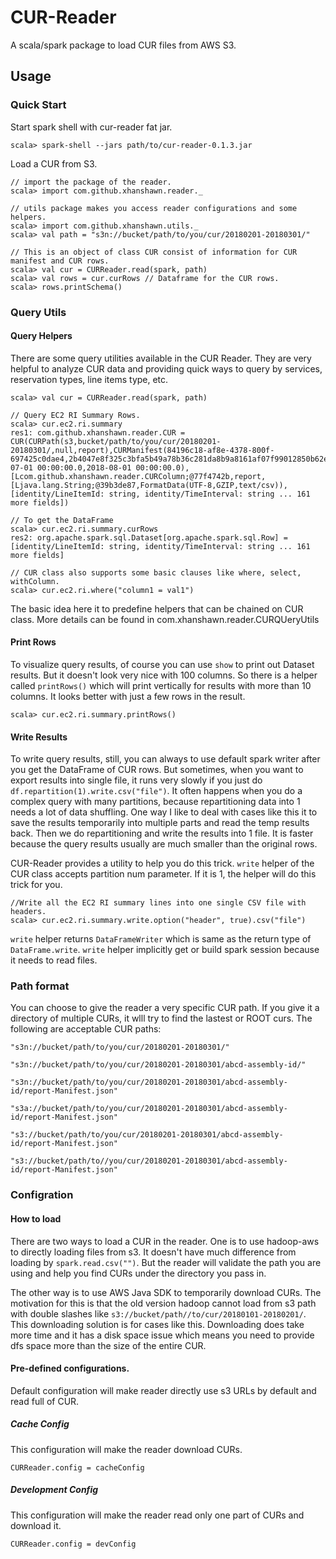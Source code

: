 # CUR-Reader
A scala/spark package to load CUR files from AWS S3.

## Usage

### Quick Start
Start spark shell with cur-reader fat jar.
```$scala
scala> spark-shell --jars path/to/cur-reader-0.1.3.jar
```
Load a CUR from S3.

```$scala
// import the package of the reader.
scala> import com.github.xhanshawn.reader._
 
// utils package makes you access reader configurations and some helpers. 
scala> import com.github.xhanshawn.utils._
scala> val path = "s3n://bucket/path/to/you/cur/20180201-20180301/"
 
// This is an object of class CUR consist of information for CUR manifest and CUR rows.
scala> val cur = CURReader.read(spark, path)
scala> val rows = cur.curRows // Dataframe for the CUR rows.
scala> rows.printSchema()
```

### Query Utils

#### Query Helpers
There are some query utilities available in the CUR Reader. They are very helpful to analyze CUR data
and providing quick ways to query by services, reservation types, line items type, etc.

```$scala
scala> val cur = CURReader.read(spark, path)
 
// Query EC2 RI Summary Rows.
scala> cur.ec2.ri.summary
res1: com.github.xhanshawn.reader.CUR = CUR(CURPath(s3,bucket/path/to/you/cur/20180201-20180301/,null,report),CURManifest(84196c18-af8e-4378-800f-697425c0dae4,2b4047e8f325c3bfa5b49a78b36c281da8b9a8161af07f99012850b62e948517,833008473584,BillingPeriod(2018-07-01 00:00:00.0,2018-08-01 00:00:00.0),[Lcom.github.xhanshawn.reader.CURColumn;@77f4742b,report,[Ljava.lang.String;@39b3de87,FormatData(UTF-8,GZIP,text/csv)),[identity/LineItemId: string, identity/TimeInterval: string ... 161 more fields])
 
// To get the DataFrame
scala> cur.ec2.ri.summary.curRows
res2: org.apache.spark.sql.Dataset[org.apache.spark.sql.Row] = [identity/LineItemId: string, identity/TimeInterval: string ... 161 more fields]
 
// CUR class also supports some basic clauses like where, select, withColumn.
scala> cur.ec2.ri.where("column1 = val1")
```

The basic idea here it to predefine helpers that can be chained on CUR class. More details can be found in com.xhanshawn.reader.CURQUeryUtils

#### Print Rows

To visualize query results, of course you can use `show` to print out Dataset results. But it doesn't look very nice with 100 columns.
So there is a helper called `printRows()` which will print vertically for results with more than 10 columns. It looks better with just a few rows in the result.

```$scala
scala> cur.ec2.ri.summary.printRows()
```

#### Write Results

To write query results, still, you can always to use default spark writer after you get the DataFrame of CUR rows. But sometimes,
when you want to export results into single file, it runs very slowly if you just do `df.repartition(1).write.csv("file")`. It
often happens when you do a complex query with many partitions, because repartitioning data into 1 needs a lot of data shuffling.
One way I like to deal with cases like this it to save the results temporarily into multiple parts and read the temp results back.
Then we do repartitioning and write the results into 1 file. It is faster because the query results usually are much smaller than
the original rows.

CUR-Reader provides a utility to help you do this trick. `write` helper of the CUR class accepts partition num parameter. If it is
1, the helper will do this trick for you.

```$scala
//Write all the EC2 RI summary lines into one single CSV file with headers.
scala> cur.ec2.ri.summary.write.option("header", true).csv("file")
``` 

`write` helper returns `DataFrameWriter` which is same as the return type of `DataFrame.write`.
`write` helper implicitly get or build spark session because it needs to read files.

### Path format
You can choose to give the reader a very specific CUR path. If you give it a directory of multiple CURs, it wlll try to
find the lastest or ROOT curs. The following are acceptable CUR paths:

```
"s3n://bucket/path/to/you/cur/20180201-20180301/"
 
"s3n://bucket/path/to/you/cur/20180201-20180301/abcd-assembly-id/"
 
"s3n://bucket/path/to/you/cur/20180201-20180301/abcd-assembly-id/report-Manifest.json"
 
"s3a://bucket/path/to/you/cur/20180201-20180301/abcd-assembly-id/report-Manifest.json"
 
"s3://bucket/path/to/you/cur/20180201-20180301/abcd-assembly-id/report-Manifest.json"
 
"s3://bucket/path/to//you/cur/20180201-20180301/abcd-assembly-id/report-Manifest.json"
```
### Configration

#### How to load
There are two ways to load a CUR in the reader. One is to use hadoop-aws to directly loading files from s3. It doesn't 
have much difference from loading by `spark.read.csv("")`. But the reader will validate the path you are using and help
you find CURs under the directory you pass in.

The other way is to use AWS Java SDK to temporarily download CURs. The motivation for this is that the old version hadoop
cannot load from s3 path with double slashes like `s3://bucket/path//to/cur/20180101-20180201/`. This downloading solution
 is for cases like this. Downloading does take more time and it has a disk space issue which means you need to provide dfs
 space more than the size of the entire CUR.
#### Pre-defined configurations.
Default configuration will make reader directly use s3 URLs by default and read full of CUR.
##### Cache Config
This configuration will make the reader download CURs.
```$scala
CURReader.config = cacheConfig
```
##### Development Config
This configuration will make the reader read only one part of CURs and download it.
```$scala
CURReader.config = devConfig
```

